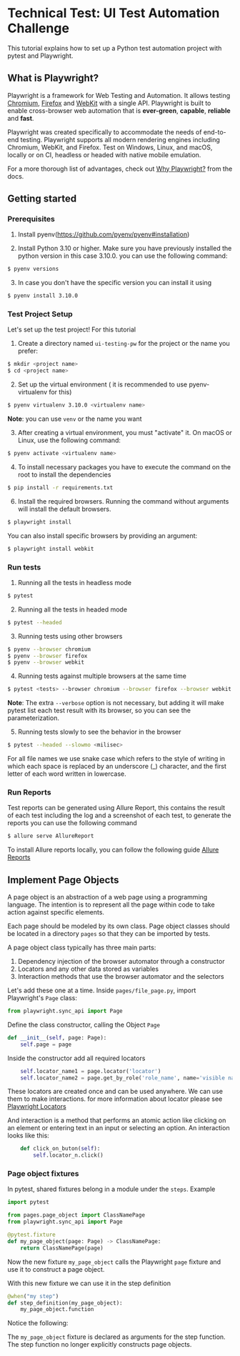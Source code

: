 # Technical Test: UI Test Automation Challenge

This tutorial explains how to set up a Python test automation project with pytest and Playwright.

## What is Playwright?

Playwright is a framework for Web Testing and Automation. It allows testing [Chromium](https://www.chromium.org/Home), [Firefox](https://www.mozilla.org/en-US/firefox/new/) and [WebKit](https://webkit.org/) with a single API. Playwright is built to enable cross-browser web automation that is **ever-green**, **capable**, **reliable** and **fast**.

Playwright was created specifically to accommodate the needs of end-to-end testing. Playwright supports all modern rendering engines including Chromium, WebKit, and Firefox. Test on Windows, Linux, and macOS, locally or on CI, headless or headed with native mobile emulation.

For a more thorough list of advantages, check out
[Why Playwright?](https://playwright.dev/python/docs/why-playwright/)
from the docs.

## Getting started

### Prerequisites

1. Install pyenv(https://github.com/pyenv/pyenv#installation)

2. Install Python 3.10 or higher. Make sure you have previously installed the python version in this case 3.10.0. you can use the following command:

```bash
$ pyenv versions
```

3. In case you don't have the specific version you can install it using

```bash
$ pyenv install 3.10.0
```

### Test Project Setup

Let's set up the test project! For this tutorial
1. Create a directory named `ui-testing-pw` for the project or the name you prefer:

```bash
$ mkdir <project name>
$ cd <project name>
```

2. Set up the virtual environment ( it is recommended to use pyenv-virtualenv for this)

```bash
$ pyenv virtualenv 3.10.0 <virtualenv name>
```

**Note**: you can use `venv` or the name you want

3. After creating a virtual environment, you must "activate" it.
On macOS or Linux, use the following command:

```bash
$ pyenv activate <virtualenv name>
```

4. To install necessary packages you have to execute the command on the root to install the dependencies

```bash
$ pip install -r requirements.txt
```

6. Install the required browsers. Running the command without arguments will install the default browsers.

```bash
$ playwright install
```

You can also install specific browsers by providing an argument:

```bash
$ playwright install webkit
```

### Run tests

1. Running all the tests in headless mode

```bash
$ pytest
```

2. Running all the tests in headed mode

```bash
$ pytest --headed
```

3. Running tests using other browsers

```bash
$ pyenv --browser chromium
$ pyenv --browser firefox
$ pyenv --browser webkit
```

4. Running tests against multiple browsers at the same time

```bash
$ pytest <tests> --browser chromium --browser firefox --browser webkit --verbose
```
**Note**: The extra `--verbose` option is not necessary, but adding it will make pytest list each test result with its browser, so you can see the parameterization.

5. Running tests slowly to see the behavior in the browser

```bash
$ pytest --headed --slowmo <milisec>
```

For all file names we use snake case which refers to the style of writing in which each space is replaced by an underscore (_) character, and the first letter of each word written in lowercase.

### Run Reports

Test reports can be generated using Allure Report, this contains the result of each test including the log and a screenshot of each test, to generate the reports you can use the following command

```bash
$ allure serve AllureReport
```

To install Allure reports locally, you can follow the following guide [Allure Reports](https://allurereport.org/docs/install/)

## Implement Page Objects

A page object is an abstraction of a web page using a programming language. The intention is to represent all the page within code to take action against specific elements.

Each page should be modeled by its own class. Page object classes should be located in a directory `pages` so that they can be imported by tests.

A page object class typically has three main parts:

1. Dependency injection of the browser automator through a constructor
2. Locators and any other data stored as variables
3. Interaction methods that use the browser automator and the selectors

Let's add these one at a time.
Inside `pages/file_page.py`, import Playwright's `Page` class:

```python
from playwright.sync_api import Page
```

Define the class constructor, calling the Object `Page`

```python
def __init__(self, page: Page):
    self.page = page
```

Inside the constructor add all required locators

```python
    self.locator_name1 = page.locator('locator')
    self.locator_name2 = page.get_by_role('role_name', name='visible name')
```

These locators are created once and can be used anywhere. We can use them to make interactions. for more information about locator please see [Playwright Locators](https://playwright.dev/python/docs/locators)

And interaction is a method that performs an atomic action like clicking on an element or entering text in an input or selecting an option. An  interaction looks like this:

```python
    def click_on_buton(self):
        self.locator_n.click()
```


### Page object fixtures

In pytest, shared fixtures belong in a module under the `steps`. Example

```python
import pytest

from pages.page_object import ClassNamePage
from playwright.sync_api import Page

@pytest.fixture
def my_page_object(page: Page) -> ClassNamePage:
    return ClassNamePage(page)
```

Now the new fixture `my_page_object` calls the Playwright `page` fixture and use it to construct a page object.

With this new fixture we can use it in the step definition

```python
@when("my step")
def step_definition(my_page_object):
    my_page_object.function
```

Notice the following:

The `my_page_object` fixture is declared as arguments for the step function.
The step function no longer explicitly constructs page objects.


